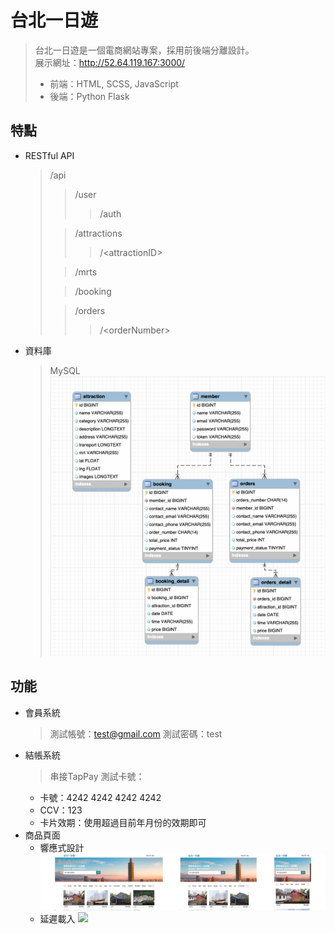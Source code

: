 # 台北一日遊
> 台北一日遊是一個電商網站專案，採用前後端分離設計。  
> 展示網址：http://52.64.119.167:3000/
> + 前端：HTML, SCSS, JavaScript
> + 後端：Python Flask 

## 特點
+ RESTful API  
  > /api
  >> /user
  >>> /auth 
  > 
  >> /attractions
  >>> /\<attractionID\>
  > 
  >> /mrts
  > 
  >> /booking
  >  
  >> /orders
  >>> /\<orderNumber\>
+ 資料庫
  > MySQL
  ![](https://github.com/jimhop19/wehelp_phase2/blob/main/demo%20picture/database%20schema.png)

## 功能
+ 會員系統
  > 測試帳號：test@gmail.com
  > 測試密碼：test
+ 結帳系統
  > 串接TapPay
  > 測試卡號：
    + 卡號：4242 4242 4242 4242
    + CCV：123
    + 卡片效期：使用超過目前年月份的效期即可
+ 商品頁面  
  * 響應式設計
    ![](https://github.com/jimhop19/wehelp_phase2/blob/main/demo%20picture/RWD%20Website)   
  * 延遲載入
    ![](https://github.com/jimhop19/wehelp_phase2/blob/main/demo%20picture/lazy%20loading%20s.gif)
